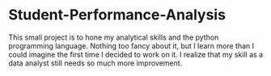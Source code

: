 ﻿# Student-Performance-Analysis

This small project is to hone my analytical skills and the python programming language. Nothing too fancy about it, but I learn more than I could imagine the first time I decided to work on it. I realize that my skill as a data analyst still needs so much more improvement. 
